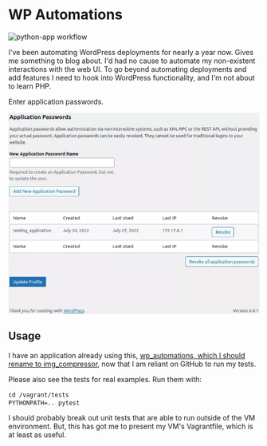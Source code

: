 # WP Automations

![python-app workflow](https://github.com/ployt0/wp_app_api/actions/workflows/python-app.yml/badge.svg)

I've been automating WordPress deployments for nearly a year now. Gives me
something to blog about. I'd had no cause to automate my non-existent
interactions with the web UI. To go beyond automating deployments and
add features I need to hook into WordPress functionality, and I'm not about
to learn PHP.

Enter application passwords.

![application passwords](app_passwords.webp)

## Usage

I have an application already using this, [wp_automations, which I should
rename to img_compressor](https://github.com/ployt0/wp_automations), now that
I am reliant on GitHub to run my tests.

Please also see the tests for real examples. Run them with:

```shell
cd /vagrant/tests
PYTHONPATH=.. pytest
```

I should probably break out unit tests that are able to run outside of the VM
environment. But, this has got me to present my VM's Vagrantfile, which is
at least as useful.
